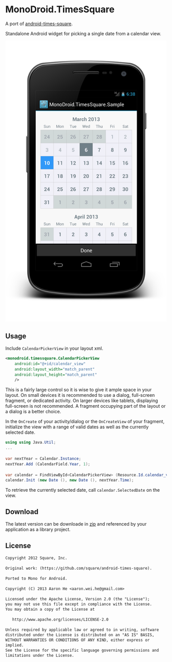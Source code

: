 MonoDroid.TimesSquare
=====================

A port of [android-times-square](https://github.com/square/android-times-square).

Standalone Android widget for picking a single date from a calendar view.

![Screenshot](screenshot.png)

Usage
-----

Include `CalendarPickerView` in your layout xml.

```xml
<monodroid.timessquare.CalendarPickerView
    android:id="@+id/calendar_view"
    android:layout_width="match_parent"
    android:layout_height="match_parent"
    />
```

This is a fairly large control so it is wise to give it ample space in your layout. On small devices it is recommended to use a dialog, full-screen fragment, or dedicated activity. On larger devices like tablets, displaying full-screen is not recommended. A fragment occupying part of the layout or a dialog is a better choice.

In the `OnCreate` of your activity/dialog or the `OnCreateView` of your fragment, initialize the view with a range of valid dates as well as the currently selected date.

```c#
using using Java.Util;
...

var nextYear = Calendar.Instance;
nextYear.Add (CalendarField.Year, 1);

var calendar = FindViewById<CalendarPickerView> (Resource.Id.calendar_view);
calendar.Init (new Date (), new Date (), nextYear.Time);

```

To retrieve the currently selected date, call `calendar.SelectedDate` on the view.


Download
--------

The latest version can be downloade in [zip][zip] and referenced by your application as a library project.


License
-------

    Copyright 2012 Square, Inc.
    
    Original work: (https://github.com/square/android-times-square).
    
    Ported to Mono for Android.
    
    Copyright (C) 2013 Aaron He <aaron.wei.he@gmail.com>

    Licensed under the Apache License, Version 2.0 (the "License");
    you may not use this file except in compliance with the License.
    You may obtain a copy of the License at

       http://www.apache.org/licenses/LICENSE-2.0

    Unless required by applicable law or agreed to in writing, software
    distributed under the License is distributed on an "AS IS" BASIS,
    WITHOUT WARRANTIES OR CONDITIONS OF ANY KIND, either express or implied.
    See the License for the specific language governing permissions and
    limitations under the License.
    
    
[zip]: https://github.com/aaronmix/MonoDroid.TimesSquare/archive/master.zip
